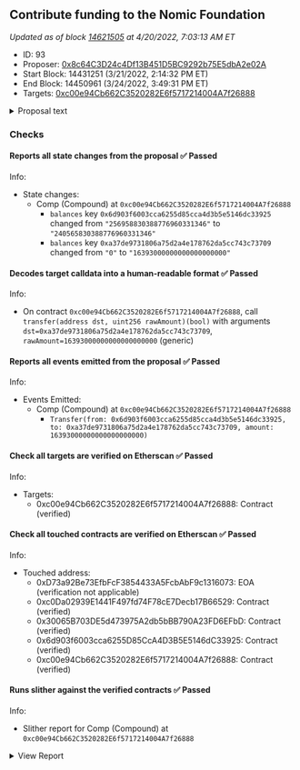 ## Contribute funding to the Nomic Foundation

_Updated as of block [14621505](https://etherscan.io/block/14621505) at 4/20/2022, 7:03:13 AM ET_

- ID: 93
- Proposer: [0x8c64C3D24c4Df13B451D5BC9292b75E5dbA2e02A](https://etherscan.io/address/0x8c64C3D24c4Df13B451D5BC9292b75E5dbA2e02A)
- Start Block: 14431251 (3/21/2022, 2:14:32 PM ET)
- End Block: 14450961 (3/24/2022, 3:49:31 PM ET)
- Targets: [0xc00e94Cb662C3520282E6f5717214004A7f26888](https://etherscan.io/address/0xc00e94Cb662C3520282E6f5717214004A7f26888#code)

<details>
  <summary>Proposal text</summary>

> # Contribute funding to the Nomic Foundation
> ## **Summary**
> - Nomic Labs, the team behind Hardhat, has become the Nomic Foundation, a non-profit organization dedicated to Ethereum. Our mission is to empower developers to decentralize the world.
> - The Nomic Foundation’s work will be focused on Ethereum’s developer platform with the objective of achieving a world-class developer experience, and generally improving Ethereum’s public goods support structures.
> - [Hardhat](https://hardhat.org/) is the de facto standard developer tool used to build Ethereum software, with more than 23000 Github repositories using it and tens of thousands of active users. Prominent teams relying on it include ENS, Uniswap, Optimism, OpenZeppelin, Aave, Balancer, Chainlink, Synthetix, and many more leading teams.
> - The new foundation will expand the Hardhat suite of tools and, most importantly, build long-term infrastructure to catalyze organic growth in the Ethereum tooling ecosystem, decreasing Ethereum’s dependence on any one organization to build and maintain core development platform components.
> - Seeking $30m in total funding from the ecosystem. Donations of $15M already secured by the Ethereum Foundation, Vitalik Buterin, Coinbase, a16z, The Graph, Polygon, Chainlink, a16z, and Kaszek Ventures.
> - **We’re proposing to Compound Governance to make a contribution of $2m to the Nomic Foundation to support its mission.**
> ## **Funding**
> The Nomic Foundation aims to benefit the entire Ethereum ecosystem, which is why we’re fundraising across multiple organizations and individuals within it.
> The Ethereum Foundation is leading this round of contributions with $8M, alongside contributions from Vitalik Buterin, Coinbase, Consensys, The Graph, Polygon, Chainlink, Gnosis, a16z, a_capital, and Kaszek Ventures. These donors make up $15M, and we’re aiming to raise $15M more.
> ## **Why Compound?**
> Generally, we think that allocating capital to the Nomic Foundation makes strategic sense for any protocol treasury that is aligned long term with the growth of Ethereum, and we’ve approached and will continue approaching several protocols.
> The projects that the Nomic Foundation will deliver will create value for the entire ecosystem, including Compound. We’ll provide services to the Ethereum community that will:
> 1. Continue the maintenance of critical infrastructure used to build most protocols (Hardhat).
> 2. Increase developer productivity for every team in the ecosystem.
> 3. Accelerate developer onboarding to Ethereum, increasing the size of the experienced engineering hiring pool and making time-to-productivity shorter for new hires.
> 4. Accelerate the pace of innovation and the number of products being built.
> 5. Increase market volume driven by new users and new products.
> We believe this grows the market for everyone, including Compound, and we’d love to have the Compound DAO contribute $2m in funding to this community effort.
</details>

### Checks
#### Reports all state changes from the proposal ✅ Passed
  




Info:
- State changes:
    - Comp (Compound) at `0xc00e94Cb662C3520282E6f5717214004A7f26888`
        - `balances` key `0x6d903f6003cca6255d85cca4d3b5e5146dc33925` changed from `"256958830388776960331346"` to `"240565830388776960331346"`
        - `balances` key `0xa37de9731806a75d2a4e178762da5cc743c73709` changed from `"0"` to `"16393000000000000000000"`

#### Decodes target calldata into a human-readable format ✅ Passed
  




Info:
- On contract `0xc00e94Cb662C3520282E6f5717214004A7f26888`, call `transfer(address dst, uint256 rawAmount)(bool)` with arguments `dst=0xa37de9731806a75d2a4e178762da5cc743c73709`, `rawAmount=16393000000000000000000` (generic)

#### Reports all events emitted from the proposal ✅ Passed
  




Info:
- Events Emitted:
    - Comp (Compound) at `0xc00e94Cb662C3520282E6f5717214004A7f26888`
        - `Transfer(from: 0x6d903f6003cca6255d85cca4d3b5e5146dc33925, to: 0xa37de9731806a75d2a4e178762da5cc743c73709, amount: 16393000000000000000000)`

#### Check all targets are verified on Etherscan ✅ Passed
  




Info:
- Targets:
    - 0xc00e94Cb662C3520282E6f5717214004A7f26888: Contract (verified)

#### Check all touched contracts are verified on Etherscan ✅ Passed
  




Info:
- Touched address:
    - 0xD73a92Be73EfbFcF3854433A5FcbAbF9c1316073: EOA (verification not applicable)
    - 0xc0Da02939E1441F497fd74F78cE7Decb17B66529: Contract (verified)
    - 0x30065B703DE5d473975A2db5bBB790A23FD6EFbD: Contract (verified)
    - 0x6d903f6003cca6255D85CcA4D3B5E5146dC33925: Contract (verified)
    - 0xc00e94Cb662C3520282E6f5717214004A7f26888: Contract (verified)

#### Runs slither against the verified contracts ✅ Passed
  




Info:
- Slither report for Comp (Compound) at `0xc00e94Cb662C3520282E6f5717214004A7f26888`

<details>
<summary>View Report</summary>

```
Warning: crytic-export/etherscan-contracts/0xc00e94Cb662C3520282E6f5717214004A7f26888-Comp.sol:2:1: Warning: Experimental features are turned on. Do not use experimental features on live deployments.
pragma experimental ABIEncoderV2;
^-------------------------------^


[93m
Comp._writeCheckpoint(address,uint32,uint96,uint96) (crytic-export/etherscan-contracts/0xc00e94Cb662C3520282E6f5717214004A7f26888-Comp.sol#262-273) uses a dangerous strict equality:
	- nCheckpoints > 0 && checkpoints[delegatee][nCheckpoints - 1].fromBlock == blockNumber (crytic-export/etherscan-contracts/0xc00e94Cb662C3520282E6f5717214004A7f26888-Comp.sol#265)
Reference: https://github.com/crytic/slither/wiki/Detector-Documentation#dangerous-strict-equalities[0m
[92m
Comp.delegateBySig(address,uint256,uint256,uint8,bytes32,bytes32) (crytic-export/etherscan-contracts/0xc00e94Cb662C3520282E6f5717214004A7f26888-Comp.sol#161-170) uses timestamp for comparisons
	Dangerous comparisons:
	- require(bool,string)(now <= expiry,Comp::delegateBySig: signature expired) (crytic-export/etherscan-contracts/0xc00e94Cb662C3520282E6f5717214004A7f26888-Comp.sol#168)
Reference: https://github.com/crytic/slither/wiki/Detector-Documentation#block-timestamp[0m
[92m
Comp.getChainId() (crytic-export/etherscan-contracts/0xc00e94Cb662C3520282E6f5717214004A7f26888-Comp.sol#296-300) uses assembly
	- INLINE ASM (crytic-export/etherscan-contracts/0xc00e94Cb662C3520282E6f5717214004A7f26888-Comp.sol#298)
Reference: https://github.com/crytic/slither/wiki/Detector-Documentation#assembly-usage[0m
[92m
Constant Comp.totalSupply (crytic-export/etherscan-contracts/0xc00e94Cb662C3520282E6f5717214004A7f26888-Comp.sol#15) is not in UPPER_CASE_WITH_UNDERSCORES
Reference: https://github.com/crytic/slither/wiki/Detector-Documentation#conformance-to-solidity-naming-conventions[0m
[92m
Comp.slitherConstructorConstantVariables() (crytic-export/etherscan-contracts/0xc00e94Cb662C3520282E6f5717214004A7f26888-Comp.sol#4-301) uses literals with too many digits:
	- totalSupply = 10000000e18 (crytic-export/etherscan-contracts/0xc00e94Cb662C3520282E6f5717214004A7f26888-Comp.sol#15)
Reference: https://github.com/crytic/slither/wiki/Detector-Documentation#too-many-digits[0m
[92m
delegate(address) should be declared external:
	- Comp.delegate(address) (crytic-export/etherscan-contracts/0xc00e94Cb662C3520282E6f5717214004A7f26888-Comp.sol#148-150)
delegateBySig(address,uint256,uint256,uint8,bytes32,bytes32) should be declared external:
	- Comp.delegateBySig(address,uint256,uint256,uint8,bytes32,bytes32) (crytic-export/etherscan-contracts/0xc00e94Cb662C3520282E6f5717214004A7f26888-Comp.sol#161-170)
getPriorVotes(address,uint256) should be declared external:
	- Comp.getPriorVotes(address,uint256) (crytic-export/etherscan-contracts/0xc00e94Cb662C3520282E6f5717214004A7f26888-Comp.sol#189-221)
Reference: https://github.com/crytic/slither/wiki/Detector-Documentation#public-function-that-could-be-declared-external[0m
0xc00e94Cb662C3520282E6f5717214004A7f26888 analyzed (1 contracts with 77 detectors), 8 result(s) found
```

</details>


